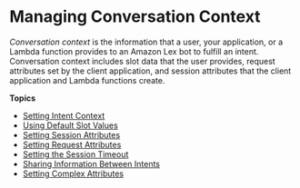# Managing Conversation Context<a name="context-mgmt"></a>

*Conversation context* is the information that a user, your application, or a Lambda function provides to an Amazon Lex bot to fulfill an intent\. Conversation context includes slot data that the user provides, request attributes set by the client application, and session attributes that the client application and Lambda functions create\. 

**Topics**
+ [Setting Intent Context](context-mgmt-active-context.md)
+ [Using Default Slot Values](context-mgmt-default.md)
+ [Setting Session Attributes](context-mgmt-session-attribs.md)
+ [Setting Request Attributes](context-mgmt-request-attribs.md)
+ [Setting the Session Timeout](context-mgmt-session-timeout.md)
+ [Sharing Information Between Intents](context-mgmt-cross-intent.md)
+ [Setting Complex Attributes](context-mgmt-complex-attributes.md)